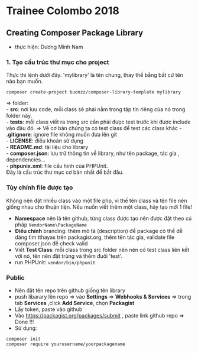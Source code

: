 # Trainee Colombo 2018
## Creating Composer Package Library
- thực hiện: Dương Minh Nam  

### 1. Tạo cấu trúc thư mục cho project  
Thực thi lệnh dưới đây. 'mylibrary' là tên chung, thay thế bằng bất cứ tên nào bạn muốn.
```
composer create-project buonzz/composer-library-template mylibrary
```
=> folder:  
    - **src**: nơi lưu code, mỗi class sẽ phải nằm trong tập tin riêng của nó trong folder này.  
    - **tests**: mỗi class viết ra trong src cần phải đưọc test trước khi được include vào đâu đó. => Về cơ bản chúng ta có test class để test các class khác 
    - **.gitignore**: ignore file không muốn đưa lên git  
    - **LICENSE**: điều khoản sử dụng  
    - **README.md**: tài liệu cho library  
    - **composer.json**: lưu trữ thông tin về library, như tên package, tác gỉa , dependencies...  
    - **phpunix.xml**: file cấu hình của PHPUnit.  
Đây là cấu trúc thư mục cơ bản nhất để bắt đầu.

### Tùy chính file được tạo  
Không nên đặt nhiều class vào một file php, vì thế tên class và tên file nên giống nhau cho thuận tiện. Nếu muốn viết thêm một class, hãy tạo mới 1 file!  

- **Namespace** nên là tên github, từng class được tạo nên được đặt theo cú pháp `VendorName\PackageName` 
- **Điều chính** branding: thêm mô tả (description) để package có thể dễ dàng tìm tthayas trên packagist.org, thêm tên tác gỉa, validate file composer.json để check valid  
- Viết **Test Class**: mỗi class trong src folder nên nên có test class liên kết với nó, tên nên đặt trùng và thêm đuôi 'test'.  
- run PHPUnit: `vendor/bin/phpunit` 

### Public  
- Nên đặt tên repo trên  github giống tên library  
- push libarary lên repo => vào **Settings** => **Webhooks & Services** => trong tab **Services** ,click **Add Service**, chọn **Packagist**  
- Lấy token, paste vào github
- Vào https://packagist.org/packages/submit , paste link github repo
=> Done !!!
- Sử dụng:
```
composer init
composer require yourusername/yourpackagename
```
